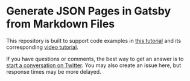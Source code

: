 # Generate JSON Pages in Gatsby from Markdown Files

This repository is built to support code examples in [this tutorial](https://cobwwweb.com/programmatically-create-json-pages-gatsby) and its corresponding [video tutorial](https://youtu.be/qvSY-f4fHs8).

If you have questions or comments, the best way to get an answer is to [start a conversation on Twitter](https://twitter.com/seancdavis29). You may also create an issue here, but response times may be more delayed.
